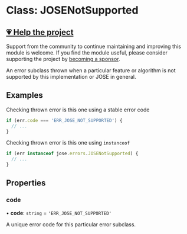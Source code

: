 # Class: JOSENotSupported

## [💗 Help the project](https://github.com/sponsors/panva)

Support from the community to continue maintaining and improving this module is welcome. If you find the module useful, please consider supporting the project by [becoming a sponsor](https://github.com/sponsors/panva).

An error subclass thrown when a particular feature or algorithm is not supported by this
implementation or JOSE in general.

## Examples

Checking thrown error is this one using a stable error code

```js
if (err.code === 'ERR_JOSE_NOT_SUPPORTED') {
  // ...
}
```

Checking thrown error is this one using `instanceof`

```js
if (err instanceof jose.errors.JOSENotSupported) {
  // ...
}
```

## Properties

### code

• **code**: `string` = `'ERR_JOSE_NOT_SUPPORTED'`

A unique error code for this particular error subclass.
